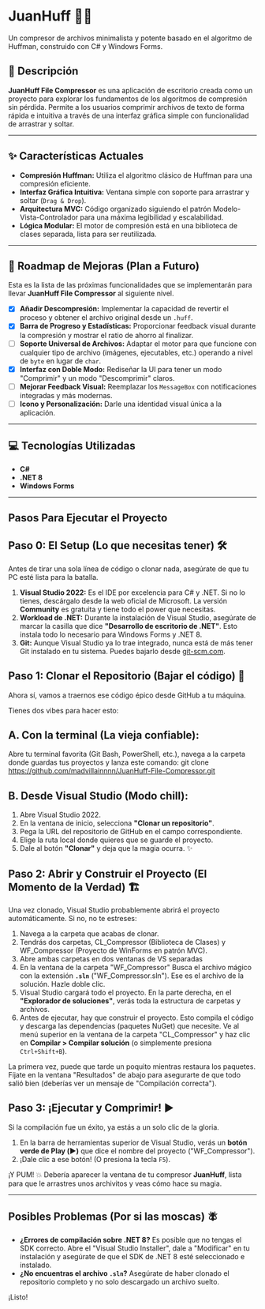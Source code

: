# JuanHuff 🧙‍♂️

Un compresor de archivos minimalista y potente basado en el algoritmo de Huffman, construido con C# y Windows Forms.



## 📝 Descripción

**JuanHuff File Compressor** es una aplicación de escritorio creada como un proyecto para explorar los fundamentos de los algoritmos de compresión sin pérdida. Permite a los usuarios comprimir archivos de texto de forma rápida e intuitiva a través de una interfaz gráfica simple con funcionalidad de arrastrar y soltar.

---

## ✨ Características Actuales

* **Compresión Huffman:** Utiliza el algoritmo clásico de Huffman para una compresión eficiente.
* **Interfaz Gráfica Intuitiva:** Ventana simple con soporte para arrastrar y soltar (`Drag & Drop`).
* **Arquitectura MVC:** Código organizado siguiendo el patrón Modelo-Vista-Controlador para una máxima legibilidad y escalabilidad.
* **Lógica Modular:** El motor de compresión está en una biblioteca de clases separada, lista para ser reutilizada.

---

## 🚀 Roadmap de Mejoras (Plan a Futuro)

Esta es la lista de las próximas funcionalidades que se implementarán para llevar **JuanHuff File Compressor** al siguiente nivel.

- [x] **Añadir Descompresión:** Implementar la capacidad de revertir el proceso y obtener el archivo original desde un `.huff`.
- [x] **Barra de Progreso y Estadísticas:** Proporcionar feedback visual durante la compresión y mostrar el ratio de ahorro al finalizar.
- [ ] **Soporte Universal de Archivos:** Adaptar el motor para que funcione con cualquier tipo de archivo (imágenes, ejecutables, etc.) operando a nivel de `byte` en lugar de `char`.
- [x] **Interfaz con Doble Modo:** Rediseñar la UI para tener un modo "Comprimir" y un modo "Descomprimir" claros.
- [ ] **Mejorar Feedback Visual:** Reemplazar los `MessageBox` con notificaciones integradas y más modernas.
- [ ] **Icono y Personalización:** Darle una identidad visual única a la aplicación.

---

## 💻 Tecnologías Utilizadas

* **C#**
* **.NET 8**
* **Windows Forms**

---

## Pasos Para Ejecutar el Proyecto

## Paso 0: El Setup (Lo que necesitas tener) 🛠️

Antes de tirar una sola línea de código o clonar nada, asegúrate de que tu PC esté lista para la batalla.

1.  **Visual Studio 2022:** Es el IDE por excelencia para C# y .NET. Si no lo tienes, descárgalo desde la web oficial de Microsoft. La versión **Community** es gratuita y tiene todo el power que necesitas.
2.  **Workload de .NET:** Durante la instalación de Visual Studio, asegúrate de marcar la casilla que dice **"Desarrollo de escritorio de .NET"**. Esto instala todo lo necesario para Windows Forms y .NET 8.
3.  **Git:** Aunque Visual Studio ya lo trae integrado, nunca está de más tener Git instalado en tu sistema. Puedes bajarlo desde [git-scm.com](https://git-scm.com/).

## Paso 1: Clonar el Repositorio (Bajar el código) 🧬

Ahora sí, vamos a traernos ese código épico desde GitHub a tu máquina.

Tienes dos vibes para hacer esto:

## A. Con la terminal (La vieja confiable):

Abre tu terminal favorita (Git Bash, PowerShell, etc.), navega a la carpeta donde guardas tus proyectos y lanza este comando:
git clone https://github.com/madvillainnnn/JuanHuff-File-Compressor.git

## B. Desde Visual Studio (Modo chill):

1.  Abre Visual Studio 2022.
2.  En la ventana de inicio, selecciona **"Clonar un repositorio"**.
3.  Pega la URL del repositorio de GitHub en el campo correspondiente.
4.  Elige la ruta local donde quieres que se guarde el proyecto.
5.  Dale al botón **"Clonar"** y deja que la magia ocurra. ✨


## Paso 2: Abrir y Construir el Proyecto (El Momento de la Verdad) 🏗️

Una vez clonado, Visual Studio probablemente abrirá el proyecto automáticamente. Si no, no te estreses:

1.  Navega a la carpeta que acabas de clonar.
2.  Tendrás dos carpetas, CL_Compressor (Biblioteca de Clases) y WF_Compressor (Proyecto de WinForms en patrón MVC).
3.  Abre ambas carpetas en dos ventanas de VS separadas
4.  En la ventana de la carpeta "WF_Compressor" Busca el archivo mágico con la extensión **`.sln`** ("WF_Compressor.sln"). Ese es el archivo de la solución. Hazle doble clic.
5.  Visual Studio cargará todo el proyecto. En la parte derecha, en el **"Explorador de soluciones"**, verás toda la estructura de carpetas y archivos.
6.  Antes de ejecutar, hay que construir el proyecto. Esto compila el código y descarga las dependencias (paquetes NuGet) que necesite. Ve al menú superior en la ventana de la carpeta "CL_Compressor" y haz clic en **Compilar \> Compilar solución** (o simplemente presiona `Ctrl+Shift+B`).

La primera vez, puede que tarde un poquito mientras restaura los paquetes. Fíjate en la ventana "Resultados" de abajo para asegurarte de que todo salió bien (deberías ver un mensaje de "Compilación correcta").

## Paso 3: ¡Ejecutar y Comprimir\! ▶️

Si la compilación fue un éxito, ya estás a un solo clic de la gloria.

1.  En la barra de herramientas superior de Visual Studio, verás un **botón verde de Play (▶️)** que  dice el nombre del proyecto ("WF_Compressor").
2.  ¡Dale clic a ese botón\! (O presiona la tecla `F5`).

¡Y PUM\! 💥 Debería aparecer la ventana de tu compresor **JuanHuff**, lista para que le arrastres unos archivitos y veas cómo hace su magia.

-----

## Posibles Problemas (Por si las moscas) 🪰

  * **¿Errores de compilación sobre .NET 8?** Es posible que no tengas el SDK correcto. Abre el "Visual Studio Installer", dale a "Modificar" en tu instalación y asegúrate de que el SDK de .NET 8 esté seleccionado e instalado.
  * **¿No encuentras el archivo `.sln`?** Asegúrate de haber clonado el repositorio completo y no solo descargado un archivo suelto.

¡Listo\! 
